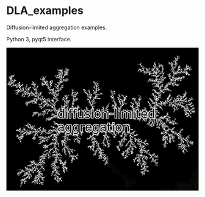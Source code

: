 # DLA_examples

Diffusion-limited aggregation examples.

Python 3, pyqt5 interface.

<div style="text-align:center"><img src="https://github.com/iras/DLA_examples/blob/master/images_videos/screenshot.png" /></div>
